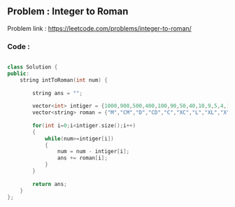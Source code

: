 ## Problem : Integer to Roman

Problem link : https://leetcode.com/problems/integer-to-roman/

### Code :

```C++

class Solution {
public:
    string intToRoman(int num) {
        
        string ans = "";
        
        vector<int> intiger = {1000,900,500,400,100,90,50,40,10,9,5,4,1};
        vector<string> roman = {"M","CM","D","CD","C","XC","L","XL","X","IX","V","IV","I"};
        
        for(int i=0;i<intiger.size();i++)
        {
            while(num>=intiger[i])
            {
                num = num - intiger[i];
                ans += roman[i];
            }
        }
        
        return ans;
    }
};
```

